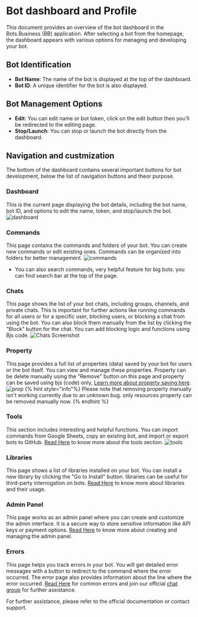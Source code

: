 # Bot dashboard and Profile

This document provides an overview of the bot dashboard in the Bots.Business (BB) application. After selecting a bot from the homepage, the dashboard appears with various options for managing and developing your bot.

## Bot Identification

- **Bot Name**: The name of the bot is displayed at the top of the dashboard.
- **Bot ID**: A unique identifier for the bot is also displayed.

## Bot Management Options

- **Edit**: You can edit name or bot token, click on the edit button then you'll be redirected to the editing page.
- **Stop/Launch**: You can stop or launch the bot directly from the dashboard.

## Navigation and custmization

The bottom of the dashboard contains several important buttons for bot development, below the list of navigation buttons and theor purpose.

### Dashboard
This is the current page displaying the bot details, including the bot name, bot ID, and options to edit the name, token, and stop/launch the bot.
![dashboard](.gitbook/assets/dashboard.png)

### Commands
This page contains the commands and folders of your bot. You can create new commands or edit existing ones. Commands can be organized into folders for better management.
![commands](.gitbook/assets/commands.png)
 - You can also search commands, very helpful feature for big bots. you can find search bar at the top of the page.

### Chats
This page shows the list of your bot chats, including groups, channels, and private chats. This is important for further actions like running commands for all users or for a specific user, blocking users, or blocking a chat from using the bot. You can also block them manually from the list by clicking the "Block" button for the chat. You can add blocking logic and functions using Bjs code.
![Chats Screenshot](.gitbook/assets/bot-chats.png)

### Property
This page provides a full list of properties (data) saved by your bot for users or the bot itself. You can view and manage these properties. Property can be delete manually using the "Remove" button on this page and property can be saved using bjs (code) only, [Learn more about property saving here](bjs/properties.md).
![prop](.gitbook/assets/bot-prop.png)
{% hint style="info"%} Please note that removing property manually isn't working currently due to an unknown bug. only resources property can be removed manually now. {% endhint %}

### Tools
This section includes interesting and helpful functions. You can import commands from Google Sheets, copy an existing bot, and import or export bots to GitHub. [Read Here](bot-tools.md) to know more about the tools section.
![tools](.gitbook/assets/bot-tools.png)

### Libraries
This page shows a list of libraries installed on your bot. You can install a new library by clicking the "Go to Install" button. libraries can be useful for third-party interrogation on bots. [Read Here]() to know more about libraries and their usage.

### Admin Panel
This page works as an admin panel where you can create and customize the admin interface. It is a secure way to store sensitive information like API keys or payment options. [Read Here](bot-libs.md) to know more about creating and managing the admin panel.

### Errors
This page helps you track errors in your bot. You will get detailed error messages with a button to redirect to the command where the error occurred. The error page also provides information about the line where the error occurred. [Read Here](bjs/top-errors.md) for common errors and join our official [chat group](https://t.me/chatbotsbusiness) for further assistance.

For further assistance, please refer to the official documentation or contact support.
